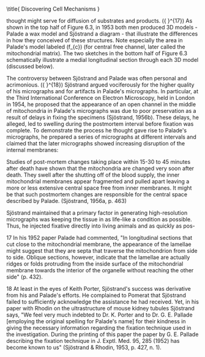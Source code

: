 \title{
Discovering Cell Mechanisms
}

thought might serve for diffusion of substrates and products. \({ }^{17}\) As shown in the top half of Figure 6.3, in 1953 both men produced 3D models - Palade a wax model and Sjöstrand a diagram - that illustrate the differences in how they conceived of these structures. Note especially the area in Palade's model labeled \(f_{c}\) (for central free channel, later called the mitochondrial matrix). The two sketches in the bottom half of Figure 6.3 schematically illustrate a medial longitudinal section through each 3D model (discussed below).

The controversy between Sjöstrand and Palade was often personal and acrimonious. \({ }^{18}\) Sjöstrand argued vociferously for the higher quality of his micrographs and for artifacts in Palade's micrographs. In particular, at the Third International Conference on Electron Microscopy, held in London in 1954, he proposed that the appearance of an open channel in the middle of mitochondria in Palade's micrographs was due to poor preservation as a result of delays in fixing the specimens (Sjöstrand, 1956b). These delays, he alleged, led to swelling during the postmortem interval before fixation was complete. To demonstrate the process he thought gave rise to Palade's micrographs, he prepared a series of micrographs at different intervals and claimed that the later micrographs showed increasing disruption of the internal membranes:

Studies of post-mortem changes taking place within 15-30 to 45 minutes after death have shown that the mitochondria are changed very soon after death. They swell after the shutting off of the blood supply, the inner mitochondrial membranes appear fragmented and pulled apart leaving a more or less extensive central space free from inner membranes. It might be that such postmortem changes are responsible for the central space described by Palade. (Sjöstrand, 1956a, p. 463)

Sjöstrand maintained that a primary factor in generating high-resolution micrographs was keeping the tissue in as life-like a condition as possible. Thus, he injected fixative directly into living animals and as quickly as pos-

17 In his 1952 paper Palade had commented, "In longitudinal sections that cut close to the mitochondrial membrane, the appearance of the lamellae might suggest that they are septa that traverse the mitochondrion from side to side. Oblique sections, however, indicate that the lamellae are actually ridges or folds protruding from the inside surface of the mitochondrial membrane towards the interior of the organelle without reaching the other side" (p. 432).

18 At least in the eyes of Keith Porter, Sjöstrand's success was derivative from his and Palade's efforts. He complained to Pomerat that Sjöstrand failed to sufficiently acknowledge the assistance he had received. Yet, in his paper with Rhodin on the ultrastructure of mouse kidney tubules Sjöstrand says, "We feel very much indebted to Dr. K. Porter and to Dr. G. E. Pallade [employing the original spelling for Palade's name] for their kindness in giving the necessary information regarding the fixation technique used in the investigation. During the printing of this paper the paper by G. E. Pallade describing the fixation technique in J. Exptl. Med. 95, 285 (1952) has become known to us" (Sjöstrand \& Rhodin, 1953, p. 427, n. 1).